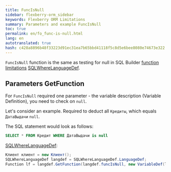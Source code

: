 ```yaml
--- 
title: FuncIsNull 
sidebar: flexberry-orm_sidebar 
keywords: Flexberry ORM Limitations 
summary: Parameters and example FuncIsNull 
toc: true 
permalink: en/fo_func-is-null.html 
lang: en 
autotranslated: true 
hash: c428a8896b48f33223d91ec31ea7b65bbd41118f5c8d5e6bee8080e74673e322 
--- 
```


`FuncIsNull` function is the same as testing for null in SQL Builder [function limitations](fo_limit-function.html) [SQLWhereLanguageDef](fo_function-list.html). 

## Parameters GetFunction 

For `FuncIsNull` required one parameter - the variable description (Variable Definition), you need to check on `null`. 

Let's consider an example. Required to deduct all `Кредиты`, which equals `ДатаВыдачи` `null`. 

The SQL statement would look as follows: 

```sql
SELECT * FROM Кредит WHERE ДатаВыдачи is null
``` 

[SQLWhereLanguageDef](fo_function-list.html): 

``` csharp    
Клиент клиент = new Клиент();
SQLWhereLanguageDef langdef = SQLWhereLanguageDef.LanguageDef;
Function lf = langdef.GetFunction(langdef.funcIsNull, new VariableDef(langdef.DateTimeType, Information.ExtractPropertyPath<Клиент>(x => x.ДатаВыдачи)));
``` 



